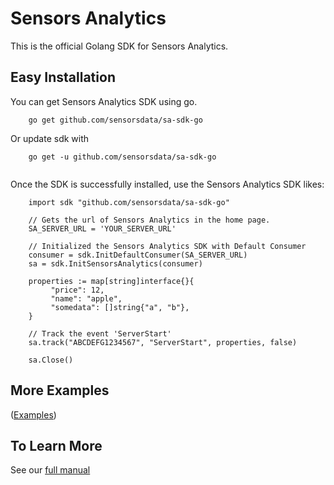 # Sensors Analytics

This is the official Golang SDK for Sensors Analytics.

## Easy Installation

You can get Sensors Analytics SDK using go.

```
	go get github.com/sensorsdata/sa-sdk-go
```
Or update sdk with
```
	go get -u github.com/sensorsdata/sa-sdk-go
	
```

Once the SDK is successfully installed, use the Sensors Analytics SDK likes:

```golang
    import sdk "github.com/sensorsdata/sa-sdk-go"

    // Gets the url of Sensors Analytics in the home page.
    SA_SERVER_URL = 'YOUR_SERVER_URL'

    // Initialized the Sensors Analytics SDK with Default Consumer
    consumer = sdk.InitDefaultConsumer(SA_SERVER_URL)
    sa = sdk.InitSensorsAnalytics(consumer)

    properties := map[string]interface{}{
         "price": 12,
         "name": "apple",
         "somedata": []string{"a", "b"},
    }

    // Track the event 'ServerStart'
    sa.track("ABCDEFG1234567", "ServerStart", properties, false)

    sa.Close()
```

## More Examples
([Examples](_examples)) 

## To Learn More
See our [full manual](http://www.sensorsdata.cn/manual/golang_sdk.html)

